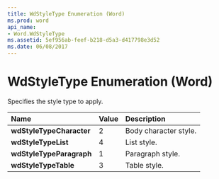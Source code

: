 ```yaml
---
title: WdStyleType Enumeration (Word)
ms.prod: word
api_name:
- Word.WdStyleType
ms.assetid: 5ef956ab-feef-b218-d5a3-d417798e3d52
ms.date: 06/08/2017
---
```



# WdStyleType Enumeration (Word)

Specifies the style type to apply.



|**Name**|**Value**|**Description**|
|:-----|:-----|:-----|
| **wdStyleTypeCharacter**|2|Body character style.|
| **wdStyleTypeList**|4|List style.|
| **wdStyleTypeParagraph**|1|Paragraph style.|
| **wdStyleTypeTable**|3|Table style.|

